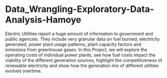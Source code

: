 # Data_Wrangling-Exploratory-Data-Analysis-Hamoye
Electric Utilities report a huge amount of information to government and public agencies. They include very granular data on fuel burned, electricity generated, power plant usage patterns, plant capacity factors and emissions from greenhouse gases.
In this Project, we will explore the operating costs of individual power plants, see how fuel costs impact the viability of the different generation sources, highlight the competitiveness of renewable electricity and show how the generation mix of different utilities evolved overtime.
